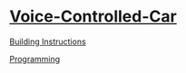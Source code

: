 # [Voice-Controlled-Car](http://nxtprograms.com/voice_car)

[Building Instructions](http://nxtprograms.com/voice_car/steps.html)

[Programming](http://nxtprograms.com/voice_car/steps.html#Program)
